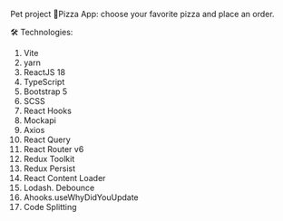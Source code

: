 Pet project 🍕Pizza App: choose your favorite pizza and place an order.

🛠 Technologies:

1. Vite
2. yarn
3. ReactJS 18
4. TypeScript
5. Bootstrap 5
6. SCSS
7. React Hooks
8. Mockapi
9. Axios
10. React Query
11. React Router v6
12. Redux Toolkit
13. Redux Persist
14. React Content Loader
15. Lodash. Debounce
16. Ahooks.useWhyDidYouUpdate
17. Code Splitting
